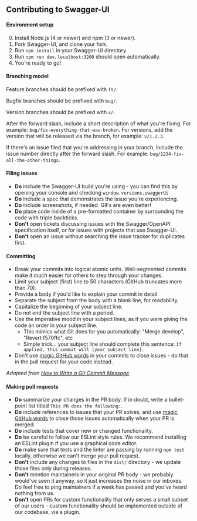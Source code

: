 ## Contributing to Swagger-UI

#### Environment setup

0. Install Node.js (4 or newer) and npm (3 or newer).
1. Fork Swagger-UI, and clone your fork.
2. Run `npm install` in your Swagger-UI directory.
3. Run `npm run dev`. `localhost:3200` should open automatically.
4. You're ready to go!

#### Branching model

Feature branches should be prefixed with `ft/`.

Bugfix branches should be prefixed with `bug/`.

Version branches should be prefixed with `v/`.

After the forward slash, include a short description of what you're fixing. For example: `bug/fix-everything-that-was-broken`. For versions, add the version that will be released via the branch, for example: `v/1.2.3`.

If there's an issue filed that you're addressing in your branch, include the issue number directly after the forward slash. For example: `bug/1234-fix-all-the-other-things`.

#### Filing issues

- **Do** include the Swagger-UI build you're using - you can find this by opening your console and checking `window.versions.swaggerUi`
- **Do** include a spec that demonstrates the issue you're experiencing.
- **Do** include screenshots, if needed. GIFs are even better!
- **Do** place code inside of a pre-formatted container by surrounding the code with triple backticks.
- **Don't** open tickets discussing issues with the Swagger/OpenAPI specification itself, or for issues with projects that use Swagger-UI.
- **Don't** open an issue without searching the issue tracker for duplicates first.

#### Committing

- Break your commits into logical atomic units. Well-segmented commits make it _much_ easier for others to step through your changes.
- Limit your subject (first) line to 50 characters (GitHub truncates more than 70).
- Provide a body if you'd like to explain your commit in detail.
- Separate the subject from the body with a blank line, for readability.
- Capitalize the beginning of your subject line.
- Do not end the subject line with a period.
- Use the imperative mood in your subject lines, as if you were giving the code an order in your subject line.
  - This mimics what Git does for you automatically: "Merge develop", "Revert f570ffc", etc
  - Simple trick... your subject line should complete this sentence: `If applied, this commit will [your subject line].`
- Don't use [magic GitHub words](https://help.github.com/articles/closing-issues-using-keywords/) in your commits to close issues - do that in the pull request for your code instead.

_Adapted from [How to Write a Git Commit Message](https://chris.beams.io/posts/git-commit/#seven-rules)._

#### Making pull requests

- **Do** summarize your changes in the PR body. If in doubt, write a bullet-point list titled `This PR does the following:`.
- **Do** include references to issues that your PR solves, and use [magic GitHub words](https://help.github.com/articles/closing-issues-using-keywords/) to close those issues automatically when your PR is merged.
- **Do** include tests that cover new or changed functionality.
- **Do** be careful to follow our ESLint style rules. We recommend installing an ESLint plugin if you use a graphical code editor.
- **Do** make sure that tests and the linter are passing by running `npm test` locally, otherwise we can't merge your pull request.
- **Don't** include any changes to files in the `dist/` directory - we update those files only during releases.
- **Don't** mention maintainers in your original PR body - we probably would've seen it anyway, so it just increases the noise in our inboxes. Do feel free to ping maintainers if a week has passed and you've heard nothing from us.
- **Don't** open PRs for custom functionality that only serves a small subset of our users - custom functionality should be implemented outside of our codebase, via a plugin.
